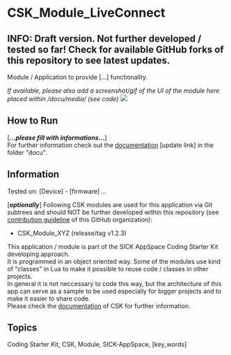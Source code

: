 # CSK_Module_LiveConnect

## INFO: Draft version. Not further developed / tested so far! Check for available GitHub forks of this repository to see latest updates.

Module / Application to provide [...] functionality.

*If available, please also add a screenshot/gif of the UI of the module here placed within /docu/media/ (see code)*
![](https://github.com/SICKAppSpaceCodingStarterKit/[REPO_OF_MODULE]/blob/main/docu/media/UI_Screenshot.png)

## How to Run

[***...please fill with informations...***]  
For further information check out the [documentation](https://raw.githack.com/SICKAppSpaceCodingStarterKit/[REPO_OF_MODULE]/main/docu/CSK_Module_[MODULENAME].html) [update link] in the folder "docu".

## Information

Tested on:
[Device] - [firmware]
...

[***optionally***]
Following CSK modules are used for this application via Git subtrees and should NOT be further developed within this repository (see [contribution guideline](https://github.com/SICKAppSpaceCodingStarterKit/.github/blob/main/Contribution_Guideline.md) of this GitHub organization):  

  * CSK_Module_XYZ (release/tag v1.2.3)

This application / module is part of the SICK AppSpace Coding Starter Kit developing approach.  
It is programmed in an object oriented way. Some of the modules use kind of "classes" in Lua to make it possible to reuse code / classes in other projects.  
In general it is not neccessary to code this way, but the architecture of this app can serve as a sample to be used especially for bigger projects and to make it easier to share code.  
Please check the [documentation](https://github.com/SICKAppSpaceCodingStarterKit/.github/blob/main/docu/SICKAppSpaceCodingStarterKit_Documentation.md) of CSK for further information.  

## Topics

Coding Starter Kit, CSK, Module, SICK-AppSpace, [key_words]
